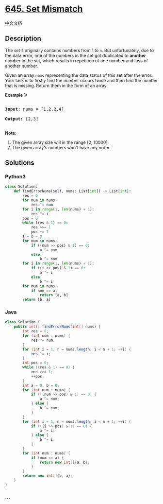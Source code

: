 # [645. Set Mismatch](https://leetcode.com/problems/set-mismatch)

[中文文档](/solution/0600-0699/0645.Set%20Mismatch/README.md)

## Description

<p>

The set <code>S</code> originally contains numbers from 1 to <code>n</code>. But unfortunately, due to the data error, one of the numbers in the set got duplicated to <b>another</b> number in the set, which results in repetition of one number and loss of another number.

</p>

<p>

Given an array <code>nums</code> representing the data status of this set after the error. Your task is to firstly find the number occurs twice and then find the number that is missing. Return them in the form of an array.

</p>

<p><b>Example 1:</b><br />

<pre>

<b>Input:</b> nums = [1,2,2,4]

<b>Output:</b> [2,3]

</pre>

</p>

<p><b>Note:</b><br>

<ol>

<li>The given array size will in the range [2, 10000].</li>

<li>The given array's numbers won't have any order.</li>

</ol>

</p>

## Solutions

<!-- tabs:start -->

### **Python3**

```python
class Solution:
    def findErrorNums(self, nums: List[int]) -> List[int]:
        res = 0
        for num in nums:
            res ^= num
        for i in range(1, len(nums) + 1):
            res ^= i
        pos = 0
        while (res & 1) == 0:
            res >>= 1
            pos += 1
        a = b = 0
        for num in nums:
            if ((num >> pos) & 1) == 0:
                a ^= num
            else:
                b ^= num
        for i in range(1, len(nums) + 1):
            if ((i >> pos) & 1) == 0:
                a ^= i
            else:
                b ^= i
        for num in nums:
            if num == a:
                return [a, b]
        return [b, a]
```

### **Java**

```java
class Solution {
    public int[] findErrorNums(int[] nums) {
        int res = 0;
        for (int num : nums) {
            res ^= num;
        }
        for (int i = 1, n = nums.length; i < n + 1; ++i) {
            res ^= i;
        }
        int pos = 0;
        while ((res & 1) == 0) {
            res >>= 1;
            ++pos;
        }
        int a = 0, b = 0;
        for (int num : nums) {
            if (((num >> pos) & 1) == 0) {
                a ^= num;
            } else {
                b ^= num;
            }
        }
        for (int i = 1, n = nums.length; i < n + 1; ++i) {
            if (((i >> pos) & 1) == 0) {
                a ^= i;
            } else {
                b ^= i;
            }
        }
        for (int num : nums) {
            if (num == a) {
                return new int[]{a, b};
            }
        }
        return new int[]{b, a};
    }
}
```

### **...**

```

```

<!-- tabs:end -->
